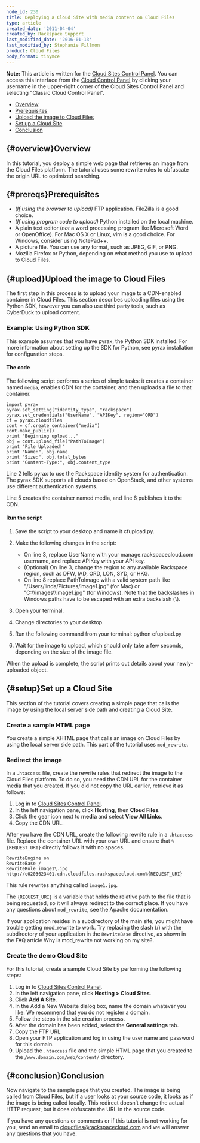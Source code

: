 ```yaml
---
node_id: 230
title: Deploying a Cloud Site with media content on Cloud Files
type: article
created_date: '2011-04-04'
created_by: Rackspace Support
last_modified_date: '2016-01-13'
last_modified_by: Stephanie Fillmon
product: Cloud Files
body_format: tinymce
---
```


**Note:** This article is written for the [Cloud Sites Control
Panel](https://manage.rackspacecloud.com/pages/Login.jsp). You can
access this interface from the [Cloud Control
Panel](https://mycloud.rackspace.com) by clicking your username in the
upper-right corner of the Cloud Sites Control Panel and selecting
"Classic Cloud Control Panel".

-   [Overview](#overview)
-   [Prerequisites](#prereqs)
-   [Upload the image to Cloud Files](#upload)
-   [Set up a Cloud Site](#setup)
-   [Conclusion](#conclusion)

<span style="line-height: 1.2;">[](){#overview}Overview</span>
--------------------------------------------------------------

In this tutorial, you deploy a simple web page that retrieves an image
from the Cloud Files platform. The tutorial uses some rewrite rules to
obfuscate the origin URL to optimized searching.

[](){#prereqs}Prerequisites
---------------------------

-   *(If using the browser to upload)* FTP application.
    <span>FileZilla</span> is a good choice.
-   *(If using program code to upload)* <span>Python</span> installed on
    the local machine.
-   A plain text editor (*not* a word processing program like Microsoft
    Word or OpenOffice). For Mac OS X or Linux, <span>vim</span> is a
    good choice. For Windows, consider using <span>NotePad++</span>.
-   A picture file. You can use any format, such as JPEG, GIF, or PNG.
-   Mozilla Firefox or Python, depending on what method you use to
    upload to Cloud Files.

[](){#upload}Upload the image to Cloud Files
--------------------------------------------

The first step in this process is to upload your image to a CDN-enabled
container in Cloud Files. This section describes uploading files using
the Python SDK, however you can also use third party tools, such as
CyberDuck to upload content.

### Example: Using Python SDK

This example assumes that you have pyrax, the Python SDK installed. For
more information about setting up the SDK for Python, see <span>pyrax
installation for configuration steps</span>.

#### The code

The following script performs a series of simple tasks: it creates a
container named `media`, enables CDN for the container, and then uploads
a file to that container.

    import pyrax
    pyrax.set_setting("identity_type", "rackspace")
    pyrax.set_credentials("UserName", "APIKey", region="ORD")
    cf = pyrax.cloudfiles
    cont = cf.create_container("media")
    cont.make_public()
    print "Beginning upload..."
    obj = cont.upload_file("PathToImage")
    print "File Uploaded!"
    print "Name:", obj.name
    print "Size:", obj.total_bytes
    print "Content-Type:", obj.content_type

Line 2 tells pyrax to use the Rackspace identity system for
authentication. The pyrax SDK supports all clouds based on OpenStack,
and other systems use different authentication systems.

Line 5 creates the container named media, and line 6 publishes it to the
CDN.

#### Run the script

1.  Save the script to your desktop and name it cfupload.py.
2.  Make the following changes in the script:
    -   On line 3, replace UserName with your manage.rackspacecloud.com
        username, and replace APIKey with your API key.
    -   (Optional) On line 3, change the region to any available
        Rackspace region, such as DFW, IAD, ORD, LON, SYD, or HKG.
    -   On line 8 replace PathToImage with a valid system path like
        "/Users/linda/Pictures/image1.jpg" (for Mac) or
        "C:\\\\images\\\\image1.jpg" (for Windows). Note that the
        backslashes in Windows paths have to be escaped with an extra
        backslash (\\).

3.  Open your terminal.
4.  Change directories to your desktop.
5.  Run the following command from your terminal: python cfupload.py
6.  Wait for the image to upload, which should only take a few seconds,
    depending on the size of the image file.

When the upload is complete, the script prints out details about your
newly-uploaded object.

[](){#setup}Set up a Cloud Site
-------------------------------

This section of the tutorial covers creating a simple page that calls
the image by using the local server side path and creating a Cloud Site.

### Create a sample HTML page

You create a simple XHTML page that calls an image on Cloud Files by
using the local server side path. This part of the tutorial uses
`mod_rewrite`.

### Redirect the image

In a `.htaccess` file, create the rewrite rules that redirect the image
to the Cloud Files platform. To do so, you need the CDN URL for the
container media that you created. If you did not copy the URL earlier,
retrieve it as follows:

1.  Log in to [Cloud Sites Control
    Panel](https://manage.rackspacecloud.com/pages/Login.jsp).
2.  In the left navigation pane, click **Hosting**, then **Cloud
    Files**.
3.  Click the gear icon next to **media** and select **View All Links**.
4.  Copy the CDN URL.

After you have the CDN URL, create the following rewrite rule in a
`.htaccess` file. Replace the container URL with your own URL and ensure
that `%{REQUEST_URI}` directly follows it with no spaces.

    RewriteEngine on
    RewriteBase /
    RewriteRule image1\.jpg  http://c0203623401.cdn.cloudfiles.rackspacecloud.com%{REQUEST_URI}

This rule rewrites anything called `image1.jpg`.

The `{REQUEST_URI}` is a variable that holds the relative path to the
file that is being requested, so it will always redirect to the correct
place. If you have any questions about `mod_rewrite`, see the
<span>Apache documentation</span>.

If your application resides in a subdirectory of the main site, you
might have trouble getting mod\_rewrite to work. Try replacing the slash
(/) with the subdirectory of your application in the `RewriteBase`
directive, as shown in the FAQ article <span>Why is mod\_rewrite not
working on my site?</span>.

### Create the demo Cloud Site

For this tutorial, create a sample Cloud Site by performing the
following steps:

1.  Log in to [Cloud Sites Control
    Panel](https://manage.rackspacecloud.com/pages/Login.jsp).
2.  In the left navigation pane, click **Hosting &gt; Cloud Sites**.
3.  Click **Add A Site**.
4.  In the Add a New Website dialog box, name the domain whatever
    you like. We recommend that you do not register a domain.
5.  Follow the steps in the site creation process.
6.  After the domain has been added, select the **General
    settings** tab.
7.  Copy the FTP URL.
8.  Open your FTP application and log in using the user name and
    password for this domain.
9.  Upload the `.htaccess` file and the simple HTML page that you
    created to the `/www.domain.com/web/content/` directory.

[](){#conclusion}Conclusion
---------------------------

Now navigate to the sample page that you created. The image is being
called from Cloud Files, but if a user looks at your source code, it
looks as if the image is being called locally. This redirect doesn&rsquo;t
change the actual HTTP request, but it does obfuscate the URL in the
source code.

If you have any questions or comments or if this tutorial is not working
for you, send an email to <cloudfiles@rackspacecloud.com> and we will
answer any questions that you have.



